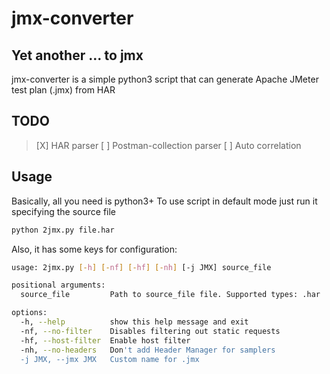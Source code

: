 # jmx-converter
## Yet another ... to jmx

jmx-converter is a simple python3 script that can generate Apache JMeter test plan (.jmx) from HAR

## TODO
> [X] HAR parser 
> [ ] Postman-collection parser
> [ ] Auto correlation

## Usage

Basically, all you need is python3+
To use script in default mode just run it specifying the source file

```sh
python 2jmx.py file.har
```
Also, it has some keys for configuration:
```sh
usage: 2jmx.py [-h] [-nf] [-hf] [-nh] [-j JMX] source_file

positional arguments:
  source_file         Path to source_file file. Supported types: .har

options:
  -h, --help          show this help message and exit
  -nf, --no-filter    Disables filtering out static requests
  -hf, --host-filter  Enable host filter
  -nh, --no-headers   Don't add Header Manager for samplers
  -j JMX, --jmx JMX   Custom name for .jmx
```